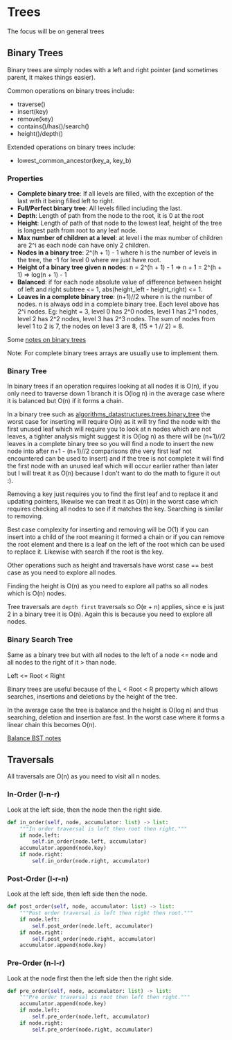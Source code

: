 # Trees

The focus will be on general trees

## Binary Trees

Binary trees are simply nodes with a left and right pointer (and sometimes parent, it makes things easier).

Common operations on binary trees include:
- traverse()
- insert(key)
- remove(key)
- contains()/has()/search()
- height()/depth()

Extended operations on binary trees include:
- lowest_common_ancestor(key_a, key_b)

### Properties

- **Complete binary tree**: If all levels are filled, with the exception of the last with it being filled left to right.
- **Full/Perfect binary tree**: All levels filled including the last.
- **Depth**: Length of path from the node to the root, it is 0 at the root
- **Height**: Length of path of that node to the lowest leaf, height of the tree is longest path from root to any leaf node.
- **Max number of children at a level**: at level i the max number of children are 2^i as each node can have only 2 children.
- **Nodes in a binary tree**: 2^(h + 1) - 1 where h is the number of levels in the tree, the -1 for level 0 where we just have root.
- **Height of a binary tree given n nodes**: n = 2^(h + 1) - 1 => n + 1 = 2^(h + 1) => log(n + 1) - 1
- **Balanced**: if for each node absolute value of difference between height of left and right subtree <= 1, abs(height_left - height_right) <= 1.
- **Leaves in a complete binary tree**: (n+1)//2 where n is the number of nodes. n is always odd in a complete binary tree. Each level above has 2^i nodes.
    Eg: height = 3, level 0 has 2^0 nodes, level 1 has 2^1 nodes, level 2 has 2^2 nodes, level 3 has 2^3 nodes. The sum of nodes from level 1 to 2 is 7, the nodes on level 3 are 8, (15 + 1 // 2) = 8.

Some [notes on binary trees](https://www.cise.ufl.edu/class/cop3530sp13/lectures/Lecture18.pdf)

Note: For complete binary trees arrays are usually use to implement them.

### Binary Tree

In binary trees if an operation requires looking at all nodes it is O(n), if you only need to traverse down 1 branch it is O(log n) in the average case where it is balanced but O(n) if it forms a chain.

In a binary tree such as [algorithms_datastructures.trees.binary_tree](./binary_tree.py) the worst case for inserting will require O(n)
as it will try find the node with the first unused leaf which will require you to look at n nodes which are not leaves,
a tighter analysis might suggest it is O(log n) as there will be (n+1)//2 leaves in a complete binary tree so you will find a node to insert
the new node into after n+1 - (n+1)//2 comparisons (the very first leaf not encountered can be used to insert)
and if the tree is not complete it will find the first node with an unused leaf which will occur earlier rather than later but I will treat it as O(n) because I don't want to do the math to figure it out :).

Removing a key just requires you to find the first leaf and to replace it and updating pointers, likewise we can treat it as O(n) in the worst case which requires checking all nodes to see if it matches the key.
Searching is similar to removing.

Best case complexity for inserting and removing will be O(1) if you can insert into a child of the root meaning it formed a chain or if you can remove the root element and there is a leaf on the left of the root
which can be used to replace it. Likewise with search if the root is the key.

Other operations such as height and traversals have worst case == best case as you need to explore all nodes.

Finding the height is O(n) as you need to explore all paths so all nodes which is O(n) nodes.

Tree traversals are `depth first` traversals so O(e + n) applies, since e is just 2 in a binary tree it is O(n). Again this is because you need to explore all nodes.

### Binary Search Tree

Same as a binary tree but with all nodes to the left of a node <= node and all nodes to the right of it > than node.

Left <= Root < Right

Binary trees are useful because of the L < Root < R property which allows searches, insertions and deletions by the height of the tree.

In the average case the tree is balance and the height is O(log n) and thus searching, deletion and insertion are fast. In the worst case where it forms a linear chain this becomes O(n).

[Balance BST notes](https://ocw.mit.edu/courses/electrical-engineering-and-computer-science/6-006-introduction-to-algorithms-fall-2011/lecture-videos/MIT6_006F11_lec06.pdf)

## Traversals

All traversals are O(n) as you need to visit all n nodes.

### In-Order (l-n-r)

Look at the left side, then the node then the right side.

```python
def in_order(self, node, accumulator: list) -> list:
    """In order traversal is left then root then right."""
    if node.left:
        self.in_order(node.left, accumulator)
    accumulator.append(node.key)
    if node.right:
        self.in_order(node.right, accumulator)
```

### Post-Order (l-r-n)

Look at the left side, then left side then the node.

```python
def post_order(self, node, accumulator: list) -> list:
    """Post order traversal is left then right then root."""
    if node.left:
        self.post_order(node.left, accumulator)
    if node.right:
        self.post_order(node.right, accumulator)
    accumulator.append(node.key)
```

### Pre-Order (n-l-r)

Look at the node first then the left side then the right side.

```python
def pre_order(self, node, accumulator: list) -> list:
    """Pre order traversal is root then left then right."""
    accumulator.append(node.key)
    if node.left:
        self.pre_order(node.left, accumulator)
    if node.right:
        self.pre_order(node.right, accumulator)
```